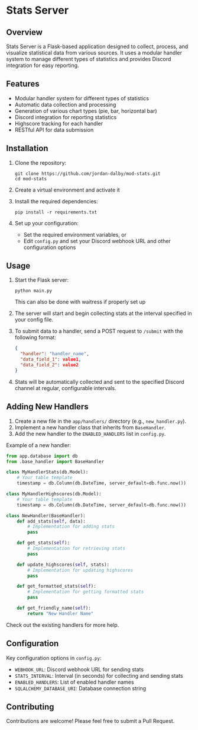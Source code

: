 # Stats Server

## Overview

Stats Server is a Flask-based application designed to collect, process, and visualize statistical data from various sources. It uses a modular handler system to manage different types of statistics and provides Discord integration for easy reporting.

## Features

- Modular handler system for different types of statistics
- Automatic data collection and processing
- Generation of various chart types (pie, bar, horizontal bar)
- Discord integration for reporting statistics
- Highscore tracking for each handler
- RESTful API for data submission

## Installation

1. Clone the repository:
   ```
   git clone https://github.com/jordan-dalby/mod-stats.git
   cd mod-stats
   ```

2. Create a virtual environment and activate it

3. Install the required dependencies:
   ```
   pip install -r requirements.txt
   ```

4. Set up your configuration:
   - Set the required environment variables, or
   - Edit `config.py` and set your Discord webhook URL and other configuration options

## Usage

1. Start the Flask server:
   ```
   python main.py
   ```
   This can also be done with waitress if properly set up

2. The server will start and begin collecting stats at the interval specified in your config file.

3. To submit data to a handler, send a POST request to `/submit` with the following format:
   ```json
   {
     "handler": "handler_name",
     "data_field_1": value1,
     "data_field_2": value2
   }
   ```

4. Stats will be automatically collected and sent to the specified Discord channel at regular, configurable intervals.

## Adding New Handlers

1. Create a new file in the `app/handlers/` directory (e.g., `new_handler.py`).
2. Implement a new handler class that inherits from `BaseHandler`.
3. Add the new handler to the `ENABLED_HANDLERS` list in `config.py`.

Example of a new handler:

```python
from app.database import db
from .base_handler import BaseHandler

class MyHandlerStats(db.Model):
    # Your table template
    timestamp = db.Column(db.DateTime, server_default=db.func.now())

class MyHandlerHighscores(db.Model):
    # Your table template
    timestamp = db.Column(db.DateTime, server_default=db.func.now())

class NewHandler(BaseHandler):
    def add_stats(self, data):
        # Implementation for adding stats
        pass

    def get_stats(self):
        # Implementation for retrieving stats
        pass

    def update_highscores(self, stats):
        # Implementation for updating highscores
        pass

    def get_formatted_stats(self):
        # Implementation for getting formatted stats
        pass

    def get_friendly_name(self):
        return "New Handler Name"
```

Check out the existing handlers for more help.

## Configuration

Key configuration options in `config.py`:

- `WEBHOOK_URL`: Discord webhook URL for sending stats
- `STATS_INTERVAL`: Interval (in seconds) for collecting and sending stats
- `ENABLED_HANDLERS`: List of enabled handler names
- `SQLALCHEMY_DATABASE_URI`: Database connection string

## Contributing

Contributions are welcome! Please feel free to submit a Pull Request.